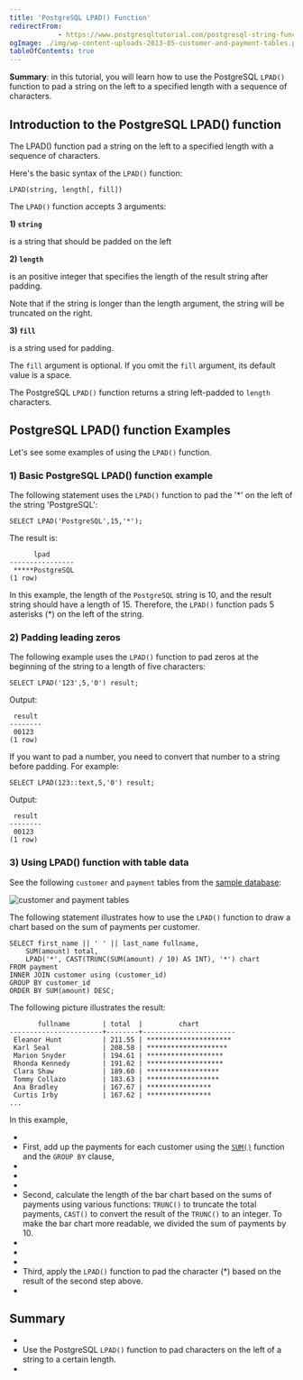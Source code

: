 ```yaml
---
title: 'PostgreSQL LPAD() Function'
redirectFrom: 
            - https://www.postgresqltutorial.com/postgresql-string-functions/postgresql-lpad/
ogImage: ./img/wp-content-uploads-2013-05-customer-and-payment-tables.png
tableOfContents: true
---
```

<!-- wp:paragraph -->

**Summary**: in this tutorial, you will learn how to use the PostgreSQL `LPAD()` function to pad a string on the left to a specified length with a sequence of characters.

<!-- /wp:paragraph -->

<!-- wp:heading -->

## Introduction to the PostgreSQL LPAD() function

<!-- /wp:heading -->

<!-- wp:paragraph -->

The LPAD() function pad a string on the left to a specified length with a sequence of characters.

<!-- /wp:paragraph -->

<!-- wp:paragraph -->

Here's the basic syntax of the `LPAD()` function:

<!-- /wp:paragraph -->

<!-- wp:code -->

```
LPAD(string, length[, fill])
```

<!-- /wp:code -->

<!-- wp:paragraph -->

The `LPAD()` function accepts 3 arguments:

<!-- /wp:paragraph -->

<!-- wp:paragraph -->

**1) `string`**

<!-- /wp:paragraph -->

<!-- wp:paragraph -->

is a string that should be padded on the left

<!-- /wp:paragraph -->

<!-- wp:paragraph -->

**2) `length`**

<!-- /wp:paragraph -->

<!-- wp:paragraph -->

is an positive integer that specifies the length of the result string after padding.

<!-- /wp:paragraph -->

<!-- wp:paragraph -->

Note that if the string is longer than the length argument, the string will be truncated on the right.

<!-- /wp:paragraph -->

<!-- wp:paragraph -->

**3) `fill`**

<!-- /wp:paragraph -->

<!-- wp:paragraph -->

is a string used for padding.

<!-- /wp:paragraph -->

<!-- wp:paragraph -->

The `fill` argument is optional. If you omit the `fill` argument, its default value is a space.

<!-- /wp:paragraph -->

<!-- wp:paragraph -->

The PostgreSQL `LPAD()` function returns a string left-padded to `length` characters.

<!-- /wp:paragraph -->

<!-- wp:heading -->

## PostgreSQL LPAD() function Examples

<!-- /wp:heading -->

<!-- wp:paragraph -->

Let's see some examples of using the `LPAD()` function.

<!-- /wp:paragraph -->

<!-- wp:heading {"level":3} -->

### 1) Basic PostgreSQL LPAD() function example

<!-- /wp:heading -->

<!-- wp:paragraph -->

The following statement uses the `LPAD()` function to pad the '\*' on the left of the string 'PostgreSQL':

<!-- /wp:paragraph -->

<!-- wp:code {"language":"sql"} -->

```
SELECT LPAD('PostgreSQL',15,'*');
```

<!-- /wp:code -->

<!-- wp:paragraph -->

The result is:

<!-- /wp:paragraph -->

<!-- wp:code -->

```
      lpad
----------------
 *****PostgreSQL
(1 row)
```

<!-- /wp:code -->

<!-- wp:paragraph -->

In this example, the length of the `PostgreSQL` string is 10, and the result string should have a length of 15. Therefore, the `LPAD()` function pads 5 asterisks (\*) on the left of the string.

<!-- /wp:paragraph -->

<!-- wp:heading {"level":3} -->

### 2) Padding leading zeros

<!-- /wp:heading -->

<!-- wp:paragraph -->

The following example uses the `LPAD()` function to pad zeros at the beginning of the string to a length of five characters:

<!-- /wp:paragraph -->

<!-- wp:code {"language":"sql"} -->

```
SELECT LPAD('123',5,'0') result;
```

<!-- /wp:code -->

<!-- wp:paragraph -->

Output:

<!-- /wp:paragraph -->

<!-- wp:code -->

```
 result
--------
 00123
(1 row)
```

<!-- /wp:code -->

<!-- wp:paragraph -->

If you want to pad a number, you need to convert that number to a string before padding. For example:

<!-- /wp:paragraph -->

<!-- wp:code {"language":"sql"} -->

```
SELECT LPAD(123::text,5,'0') result;
```

<!-- /wp:code -->

<!-- wp:paragraph -->

Output:

<!-- /wp:paragraph -->

<!-- wp:code -->

```
 result
--------
 00123
(1 row)
```

<!-- /wp:code -->

<!-- wp:heading {"level":3} -->

### 3) Using LPAD() function with table data

<!-- /wp:heading -->

<!-- wp:paragraph -->

See the following `customer` and `payment` tables from the [sample database](https://www.postgresqltutorial.com/postgresql-getting-started/postgresql-sample-database/):

<!-- /wp:paragraph -->

<!-- wp:image {"id":428} -->

![customer and payment tables](./img/wp-content-uploads-2013-05-customer-and-payment-tables.png)

<!-- /wp:image -->

<!-- wp:paragraph -->

The following statement illustrates how to use the `LPAD()` function to draw a chart based on the sum of payments per customer.

<!-- /wp:paragraph -->

<!-- wp:code {"language":"sql"} -->

```
SELECT first_name || ' ' || last_name fullname,
    SUM(amount) total,
    LPAD('*', CAST(TRUNC(SUM(amount) / 10) AS INT), '*') chart
FROM payment
INNER JOIN customer using (customer_id)
GROUP BY customer_id
ORDER BY SUM(amount) DESC;
```

<!-- /wp:code -->

<!-- wp:paragraph -->

The following picture illustrates the result:

<!-- /wp:paragraph -->

<!-- wp:code -->

```
       fullname        | total  |         chart
-----------------------+--------+-----------------------
 Eleanor Hunt          | 211.55 | *********************
 Karl Seal             | 208.58 | ********************
 Marion Snyder         | 194.61 | *******************
 Rhonda Kennedy        | 191.62 | *******************
 Clara Shaw            | 189.60 | ******************
 Tommy Collazo         | 183.63 | ******************
 Ana Bradley           | 167.67 | ****************
 Curtis Irby           | 167.62 | ****************
...
```

<!-- /wp:code -->

<!-- wp:paragraph -->

In this example,

<!-- /wp:paragraph -->

<!-- wp:list -->

- <!-- wp:list-item -->
- First, add up the payments for each customer using the [`SUM()`](https://www.postgresqltutorial.com/postgresql-aggregate-functions/postgresql-sum-function/) function and the `GROUP BY` clause,
- <!-- /wp:list-item -->
-
- <!-- wp:list-item -->
- Second, calculate the length of the bar chart based on the sums of payments using various functions: `TRUNC()` to truncate the total payments, `CAST()` to convert the result of the `TRUNC()` to an integer. To make the bar chart more readable, we divided the sum of payments by 10.
- <!-- /wp:list-item -->
-
- <!-- wp:list-item -->
- Third, apply the `LPAD()` function to pad the character (\*) based on the result of the second step above.
- <!-- /wp:list-item -->

<!-- /wp:list -->

<!-- wp:heading -->

## Summary

<!-- /wp:heading -->

<!-- wp:list -->

- <!-- wp:list-item -->
- Use the PostgreSQL `LPAD()` function to pad characters on the left of a string to a certain length.
- <!-- /wp:list-item -->

<!-- /wp:list -->
